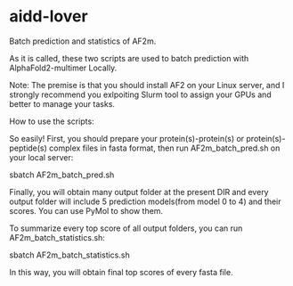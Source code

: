 # aidd-lover
Batch prediction and statistics of AF2m.

As it is called, these two scripts are used to batch prediction with AlphaFold2-multimer Locally. 

Note: The premise is that you should install AF2 on your Linux server, and I strongly recommend you exlpoiting Slurm tool to assign your GPUs and better to manage your tasks.

How to use the scripts:

So easily! First, you should prepare your protein(s)-protein(s) or protein(s)-peptide(s) complex files in fasta format, then run AF2m_batch_pred.sh on your local server:

sbatch AF2m_batch_pred.sh

Finally, you will obtain many output folder at the present DIR and every output folder will include 5 prediction models(from model 0 to 4) and their scores. You can use PyMol to show them.

To summarize every top score of all output folders, you can run AF2m_batch_statistics.sh:

sbatch AF2m_batch_statistics.sh

In this way, you will obtain final top scores of every fasta file.
